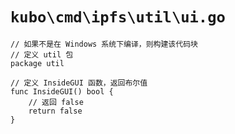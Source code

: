 # `kubo\cmd\ipfs\util\ui.go`

```
// 如果不是在 Windows 系统下编译，则构建该代码块
// 定义 util 包
package util

// 定义 InsideGUI 函数，返回布尔值
func InsideGUI() bool {
    // 返回 false
    return false
}
```